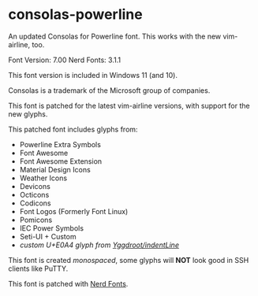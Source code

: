 # consolas-powerline
An updated Consolas for Powerline font. This works with the new vim-airline, too.

Font Version: 7.00
Nerd Fonts: 3.1.1

This font version is included in Windows 11 (and 10).

Consolas is a trademark of the Microsoft group of companies.

This font is patched for the latest vim-airline versions, with support for the new glyphs.

This patched font includes glyphs from:

- Powerline Extra Symbols
- Font Awesome
- Font Awesome Extension
- Material Design Icons
- Weather Icons
- Devicons
- Octicons
- Codicons
- Font Logos (Formerly Font Linux)
- Pomicons
- IEC Power Symbols
- Seti-UI + Custom
- *custom U+E0A4 glyph from [Yggdroot/indentLine](Yggdroot/indentLine)*

This font is created *monospaced*, some glyphs will **NOT** look good in SSH clients like PuTTY.

This font is patched with [Nerd Fonts](https://github.com/ryanoasis/nerd-fonts).
